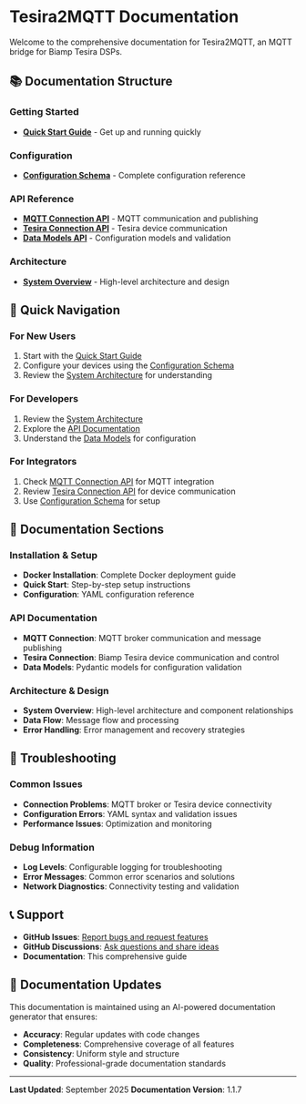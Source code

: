 # Tesira2MQTT Documentation

Welcome to the comprehensive documentation for Tesira2MQTT, an MQTT bridge for Biamp Tesira DSPs.

## 📚 Documentation Structure

### Getting Started
- **[Quick Start Guide](user-guides/quick-start.md)** - Get up and running quickly

### Configuration
- **[Configuration Schema](configuration/config-schema.md)** - Complete configuration reference

### API Reference
- **[MQTT Connection API](api/mqtt-connection.md)** - MQTT communication and publishing
- **[Tesira Connection API](api/tesira-connection.md)** - Tesira device communication
- **[Data Models API](api/models.md)** - Configuration models and validation

### Architecture
- **[System Overview](architecture/system-overview.md)** - High-level architecture and design

## 🚀 Quick Navigation

### For New Users
1. Start with the [Quick Start Guide](user-guides/quick-start.md)
2. Configure your devices using the [Configuration Schema](configuration/config-schema.md)
3. Review the [System Architecture](architecture/system-overview.md) for understanding

### For Developers
1. Review the [System Architecture](architecture/system-overview.md)
2. Explore the [API Documentation](api/)
3. Understand the [Data Models](api/models.md) for configuration

### For Integrators
1. Check [MQTT Connection API](api/mqtt-connection.md) for MQTT integration
2. Review [Tesira Connection API](api/tesira-connection.md) for device communication
3. Use [Configuration Schema](configuration/config-schema.md) for setup

## 📖 Documentation Sections

### Installation & Setup
- **Docker Installation**: Complete Docker deployment guide
- **Quick Start**: Step-by-step setup instructions
- **Configuration**: YAML configuration reference

### API Documentation
- **MQTT Connection**: MQTT broker communication and message publishing
- **Tesira Connection**: Biamp Tesira device communication and control
- **Data Models**: Pydantic models for configuration validation

### Architecture & Design
- **System Overview**: High-level architecture and component relationships
- **Data Flow**: Message flow and processing
- **Error Handling**: Error management and recovery strategies

## 🔧 Troubleshooting

### Common Issues
- **Connection Problems**: MQTT broker or Tesira device connectivity
- **Configuration Errors**: YAML syntax and validation issues
- **Performance Issues**: Optimization and monitoring

### Debug Information
- **Log Levels**: Configurable logging for troubleshooting
- **Error Messages**: Common error scenarios and solutions
- **Network Diagnostics**: Connectivity testing and validation

## 📞 Support

- **GitHub Issues**: [Report bugs and request features](https://github.com/rohankapoorcom/tesiratomqtt/issues)
- **GitHub Discussions**: [Ask questions and share ideas](https://github.com/rohankapoorcom/tesiratomqtt/discussions)
- **Documentation**: This comprehensive guide

## 🔄 Documentation Updates

This documentation is maintained using an AI-powered documentation generator that ensures:
- **Accuracy**: Regular updates with code changes
- **Completeness**: Comprehensive coverage of all features
- **Consistency**: Uniform style and structure
- **Quality**: Professional-grade documentation standards

---

**Last Updated**: September 2025
**Documentation Version**: 1.1.7
